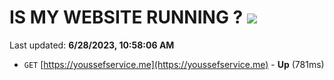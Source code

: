 # IS MY WEBSITE RUNNING ? [![](https://img.shields.io/static/v1?label=Sponsor&message=%E2%9D%A4&logo=GitHub&color=%23fe8e86)](https://github.com/sponsors/<username>)

Last updated: **6/28/2023, 10:58:06 AM**

- `GET` [https://youssefservice.me](https://youssefservice.me) - **Up** (781ms)
